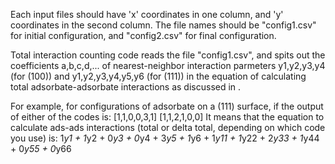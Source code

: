 Each input files should have 'x' coordinates in one column, and 'y' coordinates in the second column. The file names should be "config1.csv" for initial
configuration, and "config2.csv" for final configuration.

Total interaction counting code reads the file "config1.csv", and spits out the coefficients a,b,c,d,... of nearest-neighbor interaction parmeters y1,y2,y3,y4 (for (100))
and y1,y2,y3,y4,y5,y6 (for (111)) in the equation of calculating total adsorbate-adsorbate interactions as discussed in <ENTER DOI OF THE PAPER>.

For example, for configurations of adsorbate on a (111) surface, if the output of either of the codes is: [1,1,0,0,3,1]
                                                                                                          [1,1,2,1,0,0]
It means that the equation to calculate ads-ads interactions (total or delta total, depending on which code you use) is: 1*y1 + 1*y2 + 0*y3 + 0*y4 + 3*y5 + 1*y6 + 1*y11 +
1*y22 + 2*y33 + 1*y44 + 0*y55 + 0*y66
